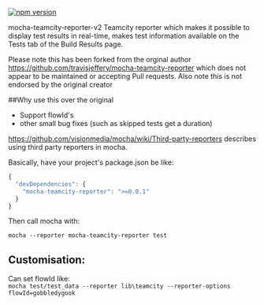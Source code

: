 [![npm version](https://badge.fury.io/js/mocha-teamcity-reporter.svg)](http://badge.fury.io/js/mocha-teamcity-reporter)

mocha-teamcity-reporter-v2 Teamcity reporter which makes it possible to display test results in real-time, makes test information 
available on the Tests tab of the Build Results page.

Please note this has been forked from the orginal author https://github.com/travisjeffery/mocha-teamcity-reporter 
which does not appear to be maintained or accepting Pull requests. Also note this is not endorsed by the original creator

##Why use this over the original
* Support flowId's
* other small bug fixes (such as skipped tests get a duration)

https://github.com/visionmedia/mocha/wiki/Third-party-reporters describes using third party reporters in mocha.

Basically, have your project's package.json be like:

``` js
{
  "devDependencies": {
    "mocha-teamcity-reporter": ">=0.0.1"
  }
}
```

Then call mocha with:

`mocha --reporter mocha-teamcity-reporter test`

## Customisation:
Can set flowId like:  
`mocha test/test_data --reporter lib\teamcity --reporter-options flowId=gobbledygook`